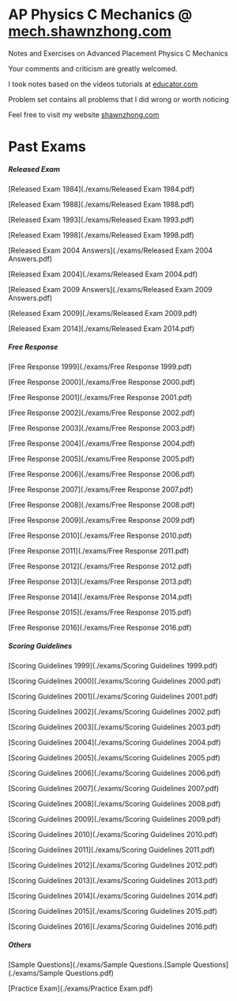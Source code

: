 # AP Physics C Mechanics @ [mech.shawnzhong.com](https://mech.shawnzhong.com)
Notes and Exercises on Advanced Placement Physics C Mechanics

Your comments and criticism are greatly welcomed.

I took notes based on the videos tutorials at [educator.com](https://www.educator.com/physics/ap-physics-c-mechanics/fullerton/)

Problem set contains all problems that I did wrong or worth noticing

Feel free to visit my website [shawnzhong.com](https://shawnzhong.com)

# Past Exams

##### Released Exam

[Released Exam 1984](./exams/Released Exam 1984.pdf)

[Released Exam 1988](./exams/Released Exam 1988.pdf)

[Released Exam 1993](./exams/Released Exam 1993.pdf)

[Released Exam 1998](./exams/Released Exam 1998.pdf)

[Released Exam 2004 Answers](./exams/Released Exam 2004 Answers.pdf)

[Released Exam 2004](./exams/Released Exam 2004.pdf)

[Released Exam 2009 Answers](./exams/Released Exam 2009 Answers.pdf)

[Released Exam 2009](./exams/Released Exam 2009.pdf)

[Released Exam 2014](./exams/Released Exam 2014.pdf)

##### Free Response

[Free Response 1999](./exams/Free Response 1999.pdf)

[Free Response 2000](./exams/Free Response 2000.pdf)

[Free Response 2001](./exams/Free Response 2001.pdf)

[Free Response 2002](./exams/Free Response 2002.pdf)

[Free Response 2003](./exams/Free Response 2003.pdf)

[Free Response 2004](./exams/Free Response 2004.pdf)

[Free Response 2005](./exams/Free Response 2005.pdf)

[Free Response 2006](./exams/Free Response 2006.pdf)

[Free Response 2007](./exams/Free Response 2007.pdf)

[Free Response 2008](./exams/Free Response 2008.pdf)

[Free Response 2009](./exams/Free Response 2009.pdf)

[Free Response 2010](./exams/Free Response 2010.pdf)

[Free Response 2011](./exams/Free Response 2011.pdf)

[Free Response 2012](./exams/Free Response 2012.pdf)

[Free Response 2013](./exams/Free Response 2013.pdf)

[Free Response 2014](./exams/Free Response 2014.pdf)

[Free Response 2015](./exams/Free Response 2015.pdf)

[Free Response 2016](./exams/Free Response 2016.pdf)

##### Scoring Guidelines 

[Scoring Guidelines 1999](./exams/Scoring Guidelines 1999.pdf)

[Scoring Guidelines 2000](./exams/Scoring Guidelines 2000.pdf)

[Scoring Guidelines 2001](./exams/Scoring Guidelines 2001.pdf)

[Scoring Guidelines 2002](./exams/Scoring Guidelines 2002.pdf)

[Scoring Guidelines 2003](./exams/Scoring Guidelines 2003.pdf)

[Scoring Guidelines 2004](./exams/Scoring Guidelines 2004.pdf)

[Scoring Guidelines 2005](./exams/Scoring Guidelines 2005.pdf)

[Scoring Guidelines 2006](./exams/Scoring Guidelines 2006.pdf)

[Scoring Guidelines 2007](./exams/Scoring Guidelines 2007.pdf)

[Scoring Guidelines 2008](./exams/Scoring Guidelines 2008.pdf)

[Scoring Guidelines 2009](./exams/Scoring Guidelines 2009.pdf)

[Scoring Guidelines 2010](./exams/Scoring Guidelines 2010.pdf)

[Scoring Guidelines 2011](./exams/Scoring Guidelines 2011.pdf)

[Scoring Guidelines 2012](./exams/Scoring Guidelines 2012.pdf)

[Scoring Guidelines 2013](./exams/Scoring Guidelines 2013.pdf)

[Scoring Guidelines 2014](./exams/Scoring Guidelines 2014.pdf)

[Scoring Guidelines 2015](./exams/Scoring Guidelines 2015.pdf)

[Scoring Guidelines 2016](./exams/Scoring Guidelines 2016.pdf)

##### Others
[Sample Questions](./exams/Sample Questions.[Sample Questions](./exams/Sample Questions.pdf)

[Practice Exam](./exams/Practice Exam.pdf)